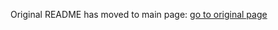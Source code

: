 Original README has moved to main page: [go to original page](https://github.com/salmer/CppDeveloperRoadmap)
